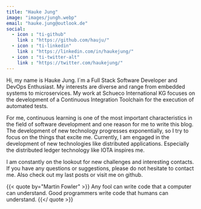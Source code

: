 ```yaml
---
title: "Hauke Jung"
image: "images/jungh.webp"
email: "hauke.jung@outlook.de"
social:
  - icon : "ti-github" 
    link : "https://github.com/hauju/"
  - icon : "ti-linkedin" 
    link : "https://linkedin.com/in/haukejung/"
  - icon : "ti-twitter-alt" 
    link : "https://twitter.com/haukejung/"
---
```


Hi, my name is Hauke Jung. I´m a Full Stack Software Developer and DevOps Enthusiast. My interests are diverse and range from embedded systems to microservices. My work at Schueco International KG focuses on the development of a Continuous Integration Toolchain for the execution of automated tests.

For me, continuous learning is one of the most important characteristics in the field of software development and one reason for me to write this blog. The development of new technology progresses exponentially, so I try to focus on the things that excite me. Currently, I am engaged in the development of new technologies like distributed applications. Especially the distributed ledger technology like IOTA inspires me.

I am constantly on the lookout for new challenges and interesting contacts. If you have any questions or suggestions, please do not hesitate to contact me. Also check out my last posts or visit me on github.


{{< quote by="Martin Fowler" >}}
Any fool can write code that a computer can understand. Good programmers write code that humans can understand.
{{</ quote >}}

